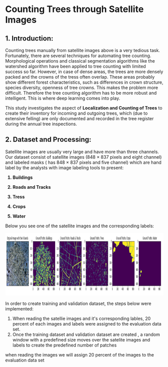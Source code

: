 # Counting Trees through Satellite Images

## 1. Introduction:

Counting trees manually from satellite images above is a very tedious task. Fortunately, there are several techniques for automating tree counting. Morphological operations and classical segmentation algorithms like the watershed algorithm have been applied to tree counting with limited success so far. However, in case of dense areas, the trees are more densely packed and the crowns of the tress often overlap. These areas probably show different forest characteristics, such as differences in crown structure, species diversity, openness of tree crowns. This makes the problem more difficult. Therefore the tree counting algorithm has to be more robust and intelligent. This is where deep learning comes into play.

This study investigates the aspect of **Localization and Counting of Trees** to create their inventory for incoming and outgoing trees, which (due to extensive felling) are only documented and recorded in the tree register during the annual tree inspections. 



## 2. Dataset and Processing:

Satellite images are usually very large and have more than three channels. Our dataset  consist of satellite images (848 × 837 pixels and eight channel) and labeled masks ( has 848 × 837 pixels and five channel) which are hand label by the analysts with image labeling tools to present:

<b>
  
1. Buildings
  
2. Roads and Tracks

3. Tress

4. Crops

5. Water
</b>

Below you see one of the satellite images and the corresponding labels:


<p align="center">
  <img src='./imgs/2.png' alt="the satellite images and the corresponding labels" width="1300" height="200" >
 </p>


In order to create training  and validation  dataset, the steps below were implemented:

1. When reading the satellie images and it's corresponding lables,  20 percent of each images and labels were assigned  to the evaluation data set.
2. Once the training dataset and validation dataset are created , a random window with a predefined size moves over the satelite images and labels to create the predefined number of patches



when reading the images we will assign 20 percent of the images to the evaluation data set 
